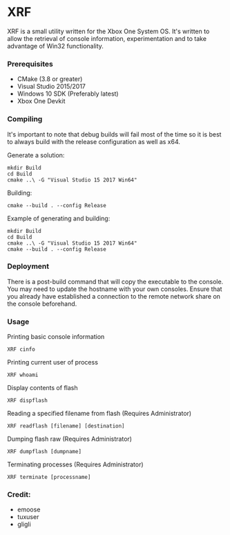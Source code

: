 # XRF
XRF is a small utility written for the Xbox One System OS. It's written to allow the retrieval of console information, experimentation and to take advantage of Win32 functionality.

### Prerequisites
- CMake (3.8 or greater)
- Visual Studio 2015/2017
- Windows 10 SDK (Preferably latest)
- Xbox One Devkit

### Compiling
It's important to note that debug builds will fail most of the time so it is best to always build with the release configuration as well as x64.

Generate a solution:
```
mkdir Build
cd Build
cmake ..\ -G "Visual Studio 15 2017 Win64"
```
Building:
```
cmake --build . --config Release
```
Example of generating and building:
```
mkdir Build
cd Build
cmake ..\ -G "Visual Studio 15 2017 Win64"
cmake --build . --config Release
```

### Deployment
There is a post-build command that will copy the executable to the console. You may need to update the hostname with your own consoles. Ensure that you already have established
a connection to the remote network share on the console beforehand.

### Usage
Printing basic console information
```
XRF cinfo
```
Printing current user of process
```
XRF whoami
```
Display contents of flash
```
XRF dispflash
```
Reading a specified filename from flash (Requires Administrator)
```
XRF readflash [filename] [destination]
```
Dumping flash raw (Requires Administrator)
```
XRF dumpflash [dumpname]
```
Terminating processes (Requires Administrator)
```
XRF terminate [processname]
```

### Credit:
- emoose
- tuxuser
- gligli
